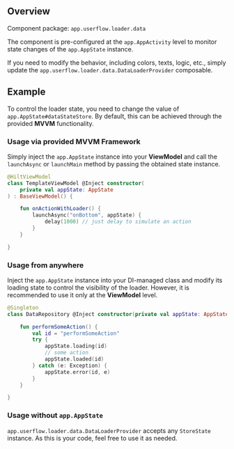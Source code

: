 ## Overview

Component package: `app.userflow.loader.data`

The component is pre-configured at the `app.AppActivity` level to monitor state changes of the `app.AppState` instance.

If you need to modify the behavior, including colors, texts, logic, etc., simply update the `app.userflow.loader.data.DataLoaderProvider` composable.

## Example

To control the loader state, you need to change the value of `app.AppState#dataStateStore`.
By default, this can be achieved through the provided **MVVM** functionality.

### Usage via provided MVVM Framework

Simply inject the `app.AppState` instance into your **ViewModel** and call the `launchAsync` or `launchMain` method by passing the obtained state instance.

```kotlin
@HiltViewModel
class TemplateViewModel @Inject constructor(
    private val appState: AppState
) : BaseViewModel() {

    fun onActionWithLoader() {
        launchAsync("onBottom", appState) {
            delay(1000) // just delay to simulate an action
        }
    }

}
```

### Usage from anywhere

Inject the `app.AppState` instance into your DI-managed class and modify its loading state to control the visibility of the loader.
However, it is recommended to use it only at the **ViewModel** level.

```kotlin
@Singleton
class DataRepository @Inject constructor(private val appState: AppState) {

    fun performSomeAction() {
        val id = "performSomeAction"
        try {
            appState.loading(id)
            // some action
            appState.loaded(id)
        } catch (e: Exception) {
            appState.error(id, e)
        }
    }

}
```

### Usage without `app.AppState`

`app.userflow.loader.data.DataLoaderProvider` accepts any `StoreState` instance. As this is your code, feel free to use it as needed.